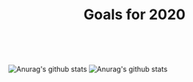 
<h1 align="center">Goals for 2020</h1>
<br/>
<br/>
<br/>



![Anurag's github stats](https://github-readme-stats.vercel.app/api?username=ArthurMaverick&show_icons=true&theme=radical)
![Anurag's github stats](https://github-readme-stats.vercel.app/api?username=ArthurMaverick&hide=stars,contribs,prs&show_icons=true&theme=radical)

                   



